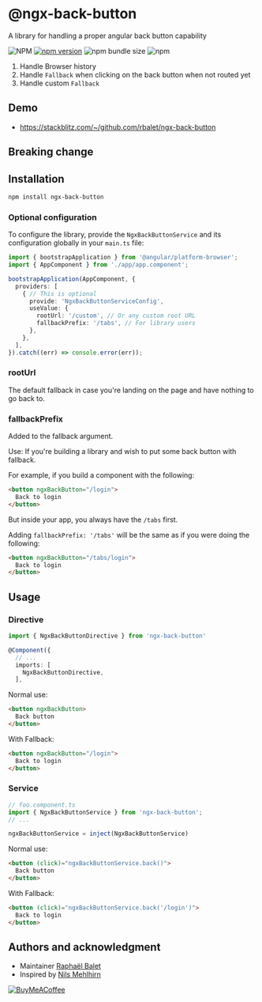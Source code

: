 # @ngx-back-button 
A library for handling a proper angular back button capability

![NPM](https://img.shields.io/npm/l/ngx-back-button)
[![npm version](https://img.shields.io/npm/v/ngx-back-button.svg)](https://www.npmjs.com/package/ngx-back-button)
![npm bundle size](https://img.shields.io/bundlephobia/min/ngx-back-button)
![npm](https://img.shields.io/npm/dm/ngx-back-button)

1. Handle Browser history
2. Handle `Fallback` when clicking on the back button when not routed yet
3. Handle custom `Fallback`

## Demo
- https://stackblitz.com/~/github.com/rbalet/ngx-back-button

## Breaking change

## Installation

```sh
npm install ngx-back-button
```

### Optional configuration

To configure the library, provide the `NgxBackButtonService` and its configuration globally in your `main.ts` file:

```typescript
import { bootstrapApplication } from '@angular/platform-browser';
import { AppComponent } from './app/app.component';

bootstrapApplication(AppComponent, {
  providers: [
    { // This is optional
      provide: 'NgxBackButtonServiceConfig',
      useValue: {
        rootUrl: '/custom', // Or any custom root URL
        fallbackPrefix: '/tabs', // For library users
      },
    },
  ],
}).catch((err) => console.error(err));
```

### rootUrl 
The default fallback in case you're landing on the page and have nothing to go back to.

### fallbackPrefix
Added to the fallback argument.

Use: If you're building a library and wish to put some back button with fallback.

For example, if you build a component with the following:

```html
<button ngxBackButton="/login">
  Back to login
</button>
```

But inside your app, you always have the `/tabs` first.

Adding `fallbackPrefix: '/tabs'` will be the same as if you were doing the following:

```html
<button ngxBackButton="/tabs/login">
  Back to login
</button>
```

## Usage
### Directive

```typescript
import { NgxBackButtonDirective } from 'ngx-back-button'

@Component({
  // ...
  imports: [
    NgxBackButtonDirective,
  ],
```

Normal use:

```html
<button ngxBackButton>
  Back button
</button>
```

With Fallback:

```html
<button ngxBackButton="/login">
  Back to login
</button>
```

### Service

```typescript
// foo.component.ts
import { NgxBackButtonService } from 'ngx-back-button';
// ...

ngxBackButtonService = inject(NgxBackButtonService)
```

Normal use:

```html
<button (click)="ngxBackButtonService.back()">
  Back button
</button>
```

With Fallback:

```html
<button (click)="ngxBackButtonService.back('/login')">
  Back to login
</button>
```

## Authors and acknowledgment
* Maintainer [Raphaël Balet](https://github.com/rbalet)
* Inspired by [Nils Mehlhirn](https://nils-mehlhorn.de/posts/angular-navigate-back-previous-page/)

[![BuyMeACoffee](https://www.buymeacoffee.com/assets/img/custom_images/purple_img.png)](https://www.buymeacoffee.com/widness)
